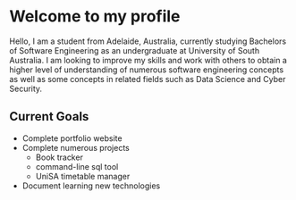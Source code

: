 # Welcome to my profile

Hello, I am a student from Adelaide, Australia, currently studying Bachelors of Software Engineering 
as an undergraduate at University of South Australia. I am looking to improve my skills and work with
others to obtain a higher level of understanding of numerous software engineering concepts as well as
some concepts in related fields such as Data Science and Cyber Security.


## Current Goals

- Complete portfolio website
- Complete numerous projects
  - Book tracker
  - command-line sql tool
  - UniSA timetable manager
- Document learning new technologies
